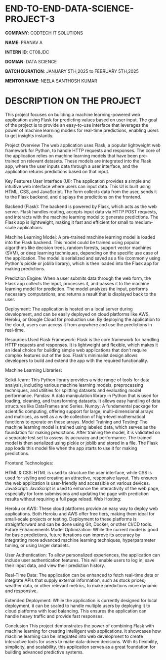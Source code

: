 # END-TO-END-DATA-SCIENCE-PROJECT-3

**COMPANY**: CODTECH IT SOLUTIONS

**NAME**: PRANAV A

**INTERN ID**: CT08JDC

**DOMIAN**: DATA SCIENCE

**BATCH DURATION**: JANUARY 5TH,2025 to FEBRUARY 5TH,2025

**MENTOR NAME**: NEELA SANTHOSH KUMAR

# DESCRIPTION ON THE PROJECT

This project focuses on building a machine learning-powered web application using Flask for predicting values based on user input. The goal of the project is to provide an easy-to-use interface that leverages the power of machine learning models for real-time predictions, enabling users to get insights instantly.

Project Overview
The web application uses Flask, a popular lightweight web framework for Python, to handle HTTP requests and responses. The core of the application relies on machine learning models that have been pre-trained on relevant datasets. These models are integrated into the Flask app, where the user inputs data through a user interface, and the application returns predictions based on that input.

Key Features
User Interface (UI): The application provides a simple and intuitive web interface where users can input data. This UI is built using HTML, CSS, and JavaScript. The form collects data from the user, sends it to the Flask backend, and displays the predictions on the frontend.

Backend (Flask): The backend is powered by Flask, which acts as the web server. Flask handles routing, accepts input data via HTTP POST requests, and interacts with the machine learning model to generate predictions. The Flask app is lightweight, making it fast and efficient for small to medium-scale applications.

Machine Learning Model: A pre-trained machine learning model is loaded into the Flask backend. This model could be trained using popular algorithms like decision trees, random forests, support vector machines (SVM), or deep learning techniques, depending on the specific use case of the application. The model is serialized and saved as a file (commonly using Python's pickle or joblib library), which is then loaded into the Flask app for making predictions.

Prediction Engine: When a user submits data through the web form, the Flask app collects the input, processes it, and passes it to the machine learning model for prediction. The model analyzes the input, performs necessary computations, and returns a result that is displayed back to the user.

Deployment: The application is hosted on a local server during development, and can be easily deployed on cloud platforms like AWS, Heroku, or Google Cloud for production use. By deploying the application to the cloud, users can access it from anywhere and use the predictions in real-time.

Resources Used
Flask Framework: Flask is the core framework for handling HTTP requests and responses. It is lightweight and flexible, which makes it an ideal choice for building simple web applications that don’t require complex features out of the box. Flask's minimalist design allows developers to build and extend the app with the required functionality.

Machine Learning Libraries:

Scikit-learn: This Python library provides a wide range of tools for data analysis, including various machine learning models, preprocessing techniques, and utilities for splitting datasets and evaluating model performance.
Pandas: A data manipulation library in Python that is used for loading, cleaning, and transforming datasets. It allows easy handling of data structures like DataFrames and Series.
Numpy: A fundamental package for scientific computing, offering support for large, multi-dimensional arrays and matrices, as well as a wide collection of high-level mathematical functions to operate on these arrays.
Model Training and Testing: The machine learning model is trained using labeled data, which serves as the foundation for making predictions. After training the model, it is validated on a separate test set to assess its accuracy and performance. The trained model is then serialized using pickle or joblib and stored in a file. The Flask app loads this model file when the app starts to use it for making predictions.

Frontend Technologies:

HTML & CSS: HTML is used to structure the user interface, while CSS is used for styling and creating an attractive, responsive layout. This ensures the web application is user-friendly and accessible on various devices.
JavaScript: JavaScript is used to enhance the interactivity of the web page, especially for form submissions and updating the page with prediction results without requiring a full page reload.
Web Hosting:

Heroku or AWS: These cloud platforms provide an easy way to deploy web applications. Both Heroku and AWS offer free tiers, making them ideal for small-scale projects or testing. Deployment to these platforms is straightforward and can be done using Git, Docker, or other CI/CD tools.
Future Enhancements
Model Optimization: While the current model is good for basic predictions, future iterations can improve its accuracy by integrating more advanced machine learning techniques, hyperparameter tuning, or using larger datasets.

User Authentication: To allow personalized experiences, the application can include user authentication features. This will enable users to log in, save their input data, and view their prediction history.

Real-Time Data: The application can be enhanced to fetch real-time data or integrate APIs that supply external information, such as stock prices, weather data, or other relevant metrics, to make predictions more dynamic and responsive.

Extended Deployment: While the application is currently designed for local deployment, it can be scaled to handle multiple users by deploying it to cloud platforms with load balancing. This ensures the application can handle heavy traffic and provide fast responses.

Conclusion
This project demonstrates the power of combining Flask with machine learning for creating intelligent web applications. It showcases how machine learning can be integrated into web development to create interactive tools for users to make data-driven decisions. With its flexibility, simplicity, and scalability, this application serves as a great foundation for building advanced predictive systems.
